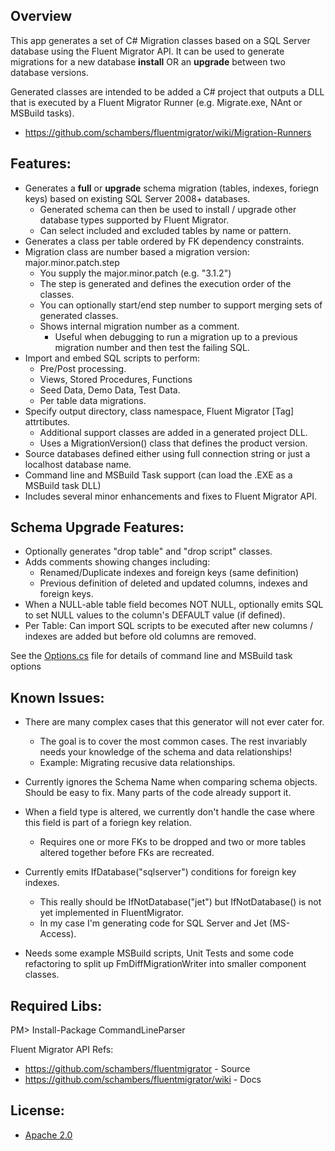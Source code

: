 Overview
--------
This app generates a set of C# Migration classes based on a SQL Server database using the Fluent Migrator API.
It can be used to generate migrations for a new database **install** OR an **upgrade** between two database versions.

Generated classes are intended to be added a C# project that outputs a DLL that is executed by a Fluent Migrator Runner (e.g. Migrate.exe, NAnt or MSBuild tasks).

  * https://github.com/schambers/fluentmigrator/wiki/Migration-Runners

Features:
---------

  * Generates a **full** or **upgrade** schema migration (tables, indexes, foriegn keys) based on existing SQL Server 2008+ databases.
    * Generated schema can then be used to install / upgrade other database types supported by Fluent Migrator.
    * Can select included and excluded tables by name or pattern.
  * Generates a class per table ordered by FK dependency constraints. 
  * Migration class are number based a migration version: major.minor.patch.step 
    * You supply the major.minor.patch  (e.g. "3.1.2")
    * The step is generated and defines the execution order of the classes.
    * You can optionally start/end step number to support merging sets of generated classes.
    * Shows internal migration number as a comment. 
      * Useful when debugging to run a migration up to a previous migration number and then test the failing SQL.
  * Import and embed SQL scripts to perform: 
    * Pre/Post processing.
    * Views, Stored Procedures, Functions
    * Seed Data, Demo Data, Test Data.
    * Per table data migrations.
  * Specify output directory, class namespace, Fluent Migrator [Tag] attrtibutes.
    * Additional support classes are added in a generated project DLL.
    * Uses a MigrationVersion() class that defines the product version.
  * Source databases defined either using full connection string or just a localhost database name.
  * Command line and MSBuild Task support (can load the .EXE as a MSBuild task DLL)
  * Includes several minor enhancements and fixes to Fluent Migrator API.

Schema Upgrade Features:
-----------------------
  * Optionally generates "drop table" and "drop script" classes.
  * Adds comments showing changes including: 
    * Renamed/Duplicate indexes and foreign keys (same definition)
    * Previous definition of deleted and updated columns, indexes and foreign keys.
  * When a NULL-able table field becomes NOT NULL, optionally emits SQL to set NULL values to the column's DEFAULT value (if defined).
  * Per Table: Can import SQL scripts to be executed after new columns / indexes are added but before old columns are removed.

See the [Options.cs](Options.cs) file for details of command line and MSBuild task options

Known Issues:
------------
 
 * There are many complex cases that this generator will not ever cater for. 
   * The goal is to cover the most common cases. The rest invariably needs your knowledge of the schema and data relationships!
   * Example: Migrating recusive data relationships.

 * Currently ignores the Schema Name when comparing schema objects. Should be easy to fix. Many parts of the code already support it.
 * When a field type is altered, we currently don't handle the case where this field is part of a foriegn key relation.
   * Requires one or more FKs to be dropped and two or more tables altered together before FKs are recreated.
 * Currently emits IfDatabase("sqlserver") conditions for foreign key indexes. 
   * This really should be IfNotDatabase("jet") but IfNotDatabase() is not yet implemented in FluentMigrator.
   * In my case I'm generating code for SQL Server and Jet (MS-Access).
 * Needs some example MSBuild scripts, Unit Tests and some code refactoring to split up FmDiffMigrationWriter into smaller component classes.

Required Libs:
-------------
   PM> Install-Package CommandLineParser

Fluent Migrator API Refs:

  * https://github.com/schambers/fluentmigrator      - Source 
  * https://github.com/schambers/fluentmigrator/wiki - Docs

License:
-------

  * [Apache 2.0](http://www.apache.org/licenses/LICENSE-2.0)


